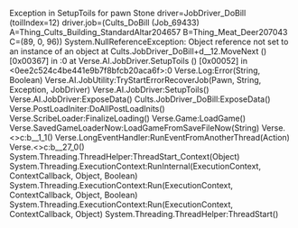 Exception in SetupToils for pawn Stone driver=JobDriver_DoBill (toilIndex=12) driver.job=(Cults_DoBill (Job_69433) A=Thing_Cults_Building_StandardAltar204657 B=Thing_Meat_Deer207043 C=(89, 0, 96))
System.NullReferenceException: Object reference not set to an instance of an object
  at Cults.JobDriver_DoBill+<MakeNewToils>d__12.MoveNext () [0x00367] in <ee4b337872f142bcb799e6d21842b75b>:0 
  at Verse.AI.JobDriver.SetupToils () [0x00052] in <0ee2c524c4be441e9b7f8bfcb20aca6f>:0 
Verse.Log:Error(String, Boolean)
Verse.AI.JobUtility:TryStartErrorRecoverJob(Pawn, String, Exception, JobDriver)
Verse.AI.JobDriver:SetupToils()
Verse.AI.JobDriver:ExposeData()
Cults.JobDriver_DoBill:ExposeData()
Verse.PostLoadIniter:DoAllPostLoadInits()
Verse.ScribeLoader:FinalizeLoading()
Verse.Game:LoadGame()
Verse.SavedGameLoaderNow:LoadGameFromSaveFileNow(String)
Verse.<>c:<Start>b__1_1()
Verse.LongEventHandler:RunEventFromAnotherThread(Action)
Verse.<>c:<UpdateCurrentAsynchronousEvent>b__27_0()
System.Threading.ThreadHelper:ThreadStart_Context(Object)
System.Threading.ExecutionContext:RunInternal(ExecutionContext, ContextCallback, Object, Boolean)
System.Threading.ExecutionContext:Run(ExecutionContext, ContextCallback, Object, Boolean)
System.Threading.ExecutionContext:Run(ExecutionContext, ContextCallback, Object)
System.Threading.ThreadHelper:ThreadStart()
